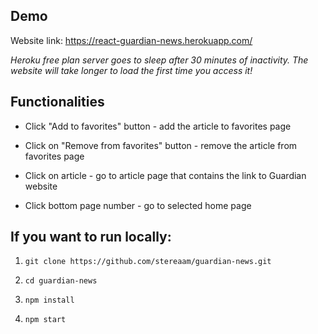## Demo

Website link: https://react-guardian-news.herokuapp.com/

_Heroku free plan server goes to sleep after 30 minutes of inactivity. The website will take longer to load the first time you access it!_

## Functionalities

* Click "Add to favorites" button - add the article to favorites page

* Click on "Remove from favorites" button - remove the article from favorites page

* Click on article - go to article page that contains the link to Guardian website

* Click bottom page number - go to selected home page


## If you want to run locally:

1. `git clone https://github.com/stereaam/guardian-news.git`

2. `cd guardian-news`

3. `npm install`

4. `npm start`



